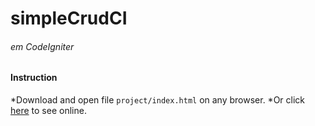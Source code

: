 # simpleCrudCI
###### em CodeIgniter
#### Instruction
  *Download and open file `project/index.html` on any browser.
  *Or click [here](https://goo.gl/v1QgTv) to see online.
